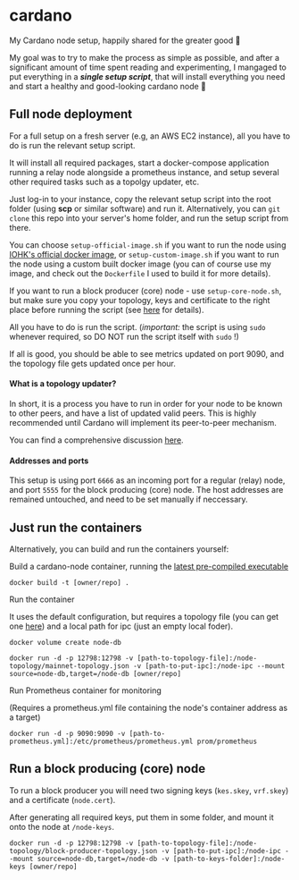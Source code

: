 # cardano
My Cardano node setup, happily shared for the greater good 🍻

My goal was to try to make the process as simple as possible, and after a significant amount of time spent reading and experimenting, I mangaged to put everything in a <strong><em>single setup script</em></strong>, that will install everything you need and start a healthy and good-looking cardano node 🥳 

<h2>Full node deployment</h2>
For a full setup on a fresh server (e.g, an AWS EC2 instance), all you have to do is run the relevant setup script.

It will install all required packages, start a docker-compose application running a relay node alongside a prometheus instance, and setup several other required tasks such as a topolgy updater, etc.

Just log-in to your instance, copy the relevant setup script into the root folder (using <strong>scp</strong> or similar software) and run it.
Alternatively, you can `git clone` this repo into your server's home folder, and run the setup script from there.

You can choose `setup-official-image.sh` if you want to run the node using [IOHK's official docker image](https://hub.docker.com/r/inputoutput/cardano-node), or `setup-custom-image.sh` if you want to run the node using a custom built docker image (you can of course use my image, and check out the `Dockerfile` I used to build it for more details). 

If you want to run a block producer (core) node - use `setup-core-node.sh`, but make sure you copy your topology, keys and certificate to the right place before running the script (see [here](https://developers.cardano.org/docs/stake-pool-course/handbook/register-stake-pool-metadata) for details). 

All you have to do is run the script. (<em>important:</em> the script is using `sudo` whenever required, so DO NOT run the script itself with `sudo` !)

If all is good, you should be able to see metrics updated on port 9090, and the topology file gets updated once per hour.

<h4>What is a topology updater?</h4>

In short, it is a process you have to run in order for your node to be known to other peers, and have a list of updated valid peers. This is highly recommended until Cardano will implement its peer-to-peer mechanism.

You can find a comprehensive discussion [here](https://forum.cardano.org/t/is-running-topology-updater-a-must/91494).

<h4>Addresses and ports</h4>

This setup is using port `6666` as an incoming port for a regular (relay) node, and port `5555` for the block producing (core) node.
The host addresses are remained untouched, and need to be set manually if neccessary.

<h2>Just run the containers</h2>
Alternatively, you can build and run the containers yourself:

Build a cardano-node container, running the [latest pre-compiled executable](https://hydra.iohk.io/job/Cardano/cardano-node/cardano-node-linux/latest/)

```docker build -t [owner/repo] .```

Run the container 

It uses the default configuration, but requires a topology file (you can get one [here](https://hydra.iohk.io/job/Cardano/cardano-node/cardano-deployment/latest-finished/download/1/mainnet-topology.json)) and a local path for ipc (just an empty local foder).

```docker volume create node-db```

```docker run -d -p 12798:12798 -v [path-to-topology-file]:/node-topology/mainnet-topology.json -v [path-to-put-ipc]:/node-ipc --mount source=node-db,target=/node-db [owner/repo]```

Run Prometheus container for monitoring

(Requires a prometheus.yml file containing the node's container address as a target)

```docker run -d -p 9090:9090 -v [path-to-prometheus.yml]:/etc/prometheus/prometheus.yml prom/prometheus```

<h2>Run a block producing (core) node</h2>

To run a block producer you will need two signing keys (`kes.skey`, `vrf.skey`) and a certificate (`node.cert`).

After generating all required keys, put them in some folder, and mount it onto the node at `/node-keys`.

```docker run -d -p 12798:12798 -v [path-to-topology-file]:/node-topology/block-producer-topology.json -v [path-to-put-ipc]:/node-ipc --mount source=node-db,target=/node-db -v [path-to-keys-folder]:/node-keys [owner/repo]```
